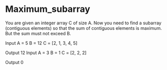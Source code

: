 # Maximum_subarray

You are given an integer array C of size A. Now you need to find a subarray (contiguous elements) so that the sum of contiguous elements is maximum. But the sum must not exceed B.

Input
A = 5
B = 12
C = [2, 1, 3, 4, 5]

Output
12
Input
A = 3
B = 1
C = [2, 2, 2]

Output
0
